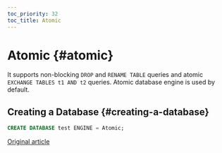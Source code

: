 ```yaml
---
toc_priority: 32
toc_title: Atomic
---
```



# Atomic {#atomic}

It supports non-blocking `DROP` and `RENAME TABLE` queries and atomic `EXCHANGE TABLES t1 AND t2` queries. Atomic database engine is used by default.

## Creating a Database {#creating-a-database}

```sql
CREATE DATABASE test ENGINE = Atomic;
```

[Original article](https://clickhouse.tech/docs/en/engines/database-engines/atomic/) <!--hide-->
